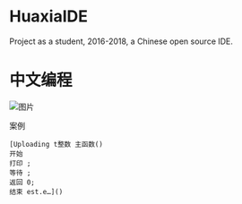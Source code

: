 # HuaxiaIDE
Project as a student, 2016-2018, a Chinese open source IDE.



# 中文编程
![图片](https://github.com/jhhua/HuaxiaIDE/assets/69577632/46597ea7-4bae-498b-b5a4-f4d6e527f5dc)

案例
```
[Uploading t整数 主函数() 
开始 
打印 ; 
等待 ; 
返回 0; 
结束 est.e…]()
```


